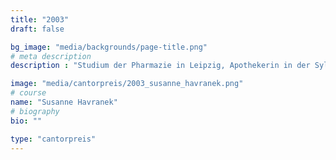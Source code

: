 ```yaml
---
title: "2003"
draft: false

bg_image: "media/backgrounds/page-title.png"
# meta description
description : "Studium der Pharmazie in Leipzig, Apothekerin in der Sylter Apotheke in Berlin"

image: "media/cantorpreis/2003_susanne_havranek.png"
# course
name: "Susanne Havranek"
# biography
bio: ""

type: "cantorpreis"
---
```

